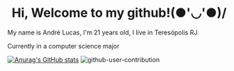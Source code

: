 <h1 align="center"> Hi, Welcome to my github!(●'◡'●)/</h1>
<p>My name is André Lucas, I'm 21 years old, I live in Teresópolis RJ<p>
<p>Currently in a computer science major </p>

[![Anurag's GitHub stats](https://github-readme-stats.vercel.app/api?username=Andre-Lucas-093&theme=dracula)](https://github.com/anuraghazra/github-readme-stats)
![github-user-contribution](https://user-images.githubusercontent.com/60665937/222279416-782b661a-c855-4c66-b30b-400ba5c941a4.svg)
